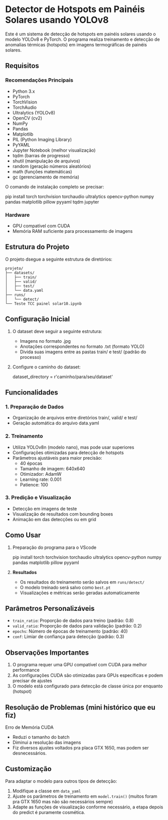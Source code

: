 # Detector de Hotspots em Painéis Solares usando YOLOv8

Este é um sistema de detecção de hotspots em painéis solares usando o modelo YOLOv8 e PyTorch. O programa realiza treinamento e detecção de anomalias térmicas (hotspots) em imagens termográficas de painéis solares.

## Requisitos

### Recomendações Principais

- Python 3.x
- PyTorch
- TorchVision
- TorchAudio
- Ultralytics (YOLOv8)
- OpenCV (cv2)
- NumPy
- Pandas
- Matplotlib
- PIL (Python Imaging Library)
- PyYAML
- Jupyter Notebook (melhor visualização)
- tqdm (barras de progresso)
- shutil (manipulação de arquivos)
- random (geração números aleatórios)
- math (funções matemáticas)
- gc (gerenciamento de memória)

O comando de instalação completo se precisar:

pip install torch torchvision torchaudio ultralytics opencv-python numpy pandas matplotlib pillow pyyaml tqdm jupyter

### Hardware
- GPU compatível com CUDA 
- Memória RAM suficiente para processamento de imagens

## Estrutura do Projeto

O projeto dsegue a seguinte estrutura de diretórios:
```
projeto/
├── datasets/
│   ├── train/
│   ├── valid/
│   ├── test/
│   └── data.yaml
├── runs/
│   └── detect/
└── Teste TCC painel solar10.ipynb
```

## Configuração Inicial

1. O dataset deve seguir a seguinte estrutura:
   - Imagens no formato .jpg
   - Anotações correspondentes no formato .txt (formato YOLO)
   - Divida suas imagens entre as pastas train/ e test/ (padrão do processo)

2. Configure o caminho do dataset:
   
   dataset_directory = r'caminho/para/seu/dataset'
   

## Funcionalidades

### 1. Preparação de Dados
- Organização de arquivos entre diretórios train/, valid/ e test/
- Geração automática do arquivo data.yaml

### 2. Treinamento
- Utiliza YOLOv8n (modelo nano), mas pode usar superiores
- Configurações otimizadas para detecção de hotspots
- Parâmetros ajustáveis para maior precisão:
  - 40 épocas
  - Tamanho de imagem: 640x640
  - Otimizador: AdamW
  - Learning rate: 0.001
  - Patience: 100

### 3. Predição e Visualização
- Detecção em imagens de teste
- Visualização de resultados com bounding boxes
- Animação em das detecções ou em grid

## Como Usar

1. Preparação do programa para o VScode
  
   pip install torch torchvision torchaudio ultralytics opencv-python numpy pandas matplotlib pillow pyyaml
 
2. **Resultados**
   - Os resultados do treinamento serão salvos em `runs/detect/`
   - O modelo treinado será salvo como `best.pt`
   - Visualizações e métricas serão geradas automaticamente

## Parâmetros Personalizáveis

- `train_ratio`: Proporção de dados para treino (padrão: 0.8)
- `valid_ratio`: Proporção de dados para validação (padrão: 0.2)
- `epochs`: Número de épocas de treinamento (padrão: 40)
- `conf`: Limiar de confiança para detecção (padrão: 0.3)

## Observações Importantes

1. O programa requer uma GPU compatível com CUDA para melhor performance
2. As configurações CUDA são otimizadas para GPUs específicas e podem precisar de ajustes
3. O modelo está configurado para detecção de classe única por enquanto (hotspot)

## Resolução de Problemas (mini histórico que eu fiz)

Erro de Memória CUDA
   - Reduzi o tamanho do batch
   - Diminui a resolução das imagens
   - Fiz diversos ajustes voltados pra placa GTX 1650, mas podem ser desnecessários.

## Customização

Para adaptar o modelo para outros tipos de detecção:
1. Modifique a classe em `data_yaml`
2. Ajuste os parâmetros de treinamento em `model.train()` (muitos foram pra GTX 1650 mas não são necessários sempre)
3. Adapte as funções de visualização conforme necessário, a etapa depois do predict é puramente cosmética.
```

